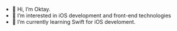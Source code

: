 - 👋  Hi, I’m Oktay.
- 👀  I’m interested in iOS development and front-end technologies
- 🌱  I’m currently learning Swift for iOS develoment.

<!---
oktaytan/oktaytan is a ✨ special ✨ repository because its `README.md` (this file) appears on your GitHub profile.
You can click the Preview link to take a look at your changes.
--->
